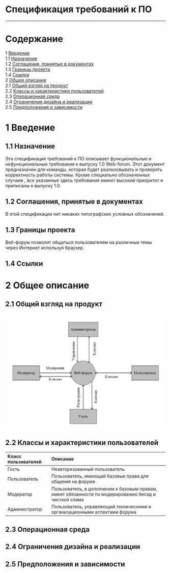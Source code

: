 # Спецификация требований к ПО
---

# Содержание
1 [Введение](#intro)  
1.1 [Назначение](#appointment)  
1.2 [Соглашения, принятые в документах](#definitions_acronyms_and_abbreviations)    
1.3 [Границы проекта](#project_boundary)   
1.4 [Ссылки](#references)  
2 [Общее описание](#overall_view)  
2.1 [Общий взгляд на продукт](#overall_view_on_product)  
2.2 [Классы и характеристики пользователей](#users)   
2.3 [Операционная среда](#os)   
2.4 [Ограничения дизайна и реализации](#design_constraints)   
2.5 [Предположения и зависимости](#assumptions_and_dependencies)    

<a name="intro"/>

# 1 Введение

<a name="appointment"/>

## 1.1 Назначение
Эта спецификация требований к ПО описывает функциональные и нефункциональные требования к выпуску 1.0 Web-forum. Этот
документ предназначен для команды, которая будет реализовывать и проверять корректность работы системы. Кроме специально обозначенных случаев
, все указанные здесь требования имеют высокий приоритет и приписаны к выпуску 1.0.

<a name="definitions_acronyms_and_abbreviations"/>

## 1.2 Соглашения, принятые в документах
В этой спецификации нет никаких типографских условных обозначений.

<a name="project_boundary"/>

## 1.3 Границы проекта
Веб-форум позволит общаться пользователям на различные темы через Интернет используя браузер.

<a name="references"/>

## 1.4 Ссылки

<a name="overall_view"/>

# 2 Общее описание

<a name="overall_view_on_product"/>

## 2.1 Общий взгляд на продукт
![Контекстная диаграмма](https://github.com/andreyscherbin/TRTPO-Project/blob/main/Images/System%20Design/ContextDiagramm.PNG)

<a name="users"/>

## 2.2 Классы и характеристики пользователей 

| Класс пользователей | Описание |
|:---|:---|
| Гость | Неавторизованный пользователь |
| Пользователь | Пользователь, имеющий базовые права для общения на форуме |
| Модератор | Пользователь, в дополнении к базовым правам, имеет обязанности по модерированию бесед и чисткой спама |
| Администратор | Пользователь, управляющий техническими и организационными аспектами форума |

<a name="os"/>

## 2.3 Операционная среда

<a name="design_constraints"/>

## 2.4 Ограничения дизайна и реализации

<a name="assumptions_and_dependencies"/>

## 2.5 Предположения и зависимости

